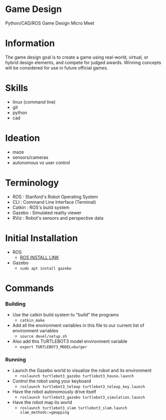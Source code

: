 # Game Design
Python/CAD/ROS Game Design Micro Meet

# Information
The game design goal is to create a game using real-world, virtual, or hybrid design elements, and compete for judged awards. Winning concepts will be considered for use in future official games. 

# Skills
- linux (command line)
- git
- python
- cad

# Ideation
- maze
- sensors/cameras
- autonomous vs user control

# Terminology
- ROS : Stanford's Robot Operating System
- CLI : Command Line Interface (Terminal)
- Catkin : ROS's build system
- Gazebo : Simulated reality viewer
- RViz : Robot's sensors and perspective data

# Initial Installation
- ROS
    - [ROS INSTALL LINK](http://wiki.ros.org/ROS/Installation)
- Gazebo
    - `sudo apt install gazebo`

# Commands
### Building
- Use the catkin build system to "build" the programs
    - `catkin_make`
- Add all the environment variables in this file to our current list of environment variables
    - `source devel/setup.sh`
- Also add this TURTLEBOT3 model environment variable
    - `export TURTLEBOT3_MODEL=burger`

### Running
- Launch the Gazebo world to visualize the robot and its environment
    - `roslaunch turtlebot3_gazebo turtlebot3_house.launch`
- Control the robot using your keyboard
    - `roslaunch turtlebot3_teleop turtlebot3_teleop_key.launch`
- Have the robot autonomously drive itself
    - `roslaunch turtlebot3_gazebo turtlebot3_simulation.launch`
- Have the robot map its world
    - `roslaunch turtlebot3_slam turtlebot3_slam.launch slam_methods:=gmapping`

